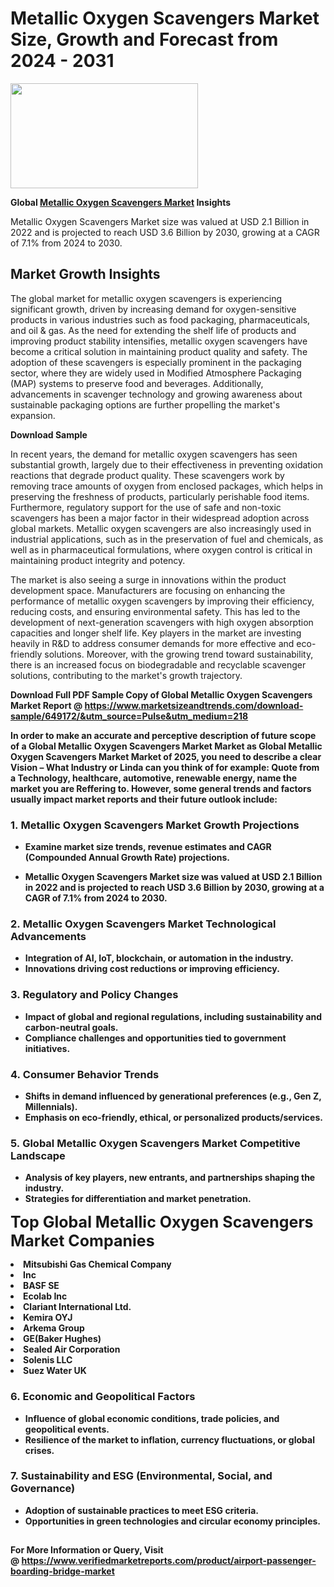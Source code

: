 <H1>Metallic Oxygen Scavengers Market Size, Growth and Forecast from 2024 - 2031</H1><img class="aligncenter size-medium wp-image-584254" src="https://thirdeyenews.in/wp-content/uploads/2024/09/Global-Market-Research-300x168.jpeg" alt="" width="300" height="168" /><p><strong>Global&nbsp;<a href="https://www.marketsizeandtrends.com/download-sample/649172/&amp;utm_source=Pulse&amp;utm_medium=218">Metallic Oxygen Scavengers Market</a> Insights</strong></p><p>Metallic Oxygen Scavengers Market size was valued at USD 2.1 Billion in 2022 and is projected to reach USD 3.6 Billion by 2030, growing at a CAGR of 7.1% from 2024 to 2030.</p><p><h2>Market Growth Insights</h2> <p>The global market for metallic oxygen scavengers is experiencing significant growth, driven by increasing demand for oxygen-sensitive products in various industries such as food packaging, pharmaceuticals, and oil & gas. As the need for extending the shelf life of products and improving product stability intensifies, metallic oxygen scavengers have become a critical solution in maintaining product quality and safety. The adoption of these scavengers is especially prominent in the packaging sector, where they are widely used in Modified Atmosphere Packaging (MAP) systems to preserve food and beverages. Additionally, advancements in scavenger technology and growing awareness about sustainable packaging options are further propelling the market's expansion.</p> <p><strong>Download Sample</strong></p> <p>In recent years, the demand for metallic oxygen scavengers has seen substantial growth, largely due to their effectiveness in preventing oxidation reactions that degrade product quality. These scavengers work by removing trace amounts of oxygen from enclosed packages, which helps in preserving the freshness of products, particularly perishable food items. Furthermore, regulatory support for the use of safe and non-toxic scavengers has been a major factor in their widespread adoption across global markets. Metallic oxygen scavengers are also increasingly used in industrial applications, such as in the preservation of fuel and chemicals, as well as in pharmaceutical formulations, where oxygen control is critical in maintaining product integrity and potency.</p> <p>The market is also seeing a surge in innovations within the product development space. Manufacturers are focusing on enhancing the performance of metallic oxygen scavengers by improving their efficiency, reducing costs, and ensuring environmental safety. This has led to the development of next-generation scavengers with high oxygen absorption capacities and longer shelf life. Key players in the market are investing heavily in R&D to address consumer demands for more effective and eco-friendly solutions. Moreover, with the growing trend toward sustainability, there is an increased focus on biodegradable and recyclable scavenger solutions, contributing to the market's growth trajectory.</p> <p><strong></p><p><span class=""><strong>Download Full PDF Sample Copy of Global Metallic Oxygen Scavengers Market Report</strong> @ <a href="https://www.marketsizeandtrends.com/download-sample/649172/&amp;utm_source=Pulse&amp;utm_medium=218" target="_blank">https://www.marketsizeandtrends.com/download-sample/649172/&amp;utm_source=Pulse&amp;utm_medium=218</a></span></p><p>In order to make an accurate and perceptive description of future scope of a Global&nbsp;Metallic Oxygen Scavengers Market Market as Global&nbsp;Metallic Oxygen Scavengers Market Market of 2025, you need to describe a clear Vision &ndash; What Industry or Linda can you think of for example: Quote from a Technology, healthcare, automotive, renewable energy, name the market you are Reffering to. However, some general trends and factors usually impact market reports and their future outlook include:</p><h3>1.&nbsp;<strong>Metallic Oxygen Scavengers Market Growth Projections</strong></h3><ul><li>Examine market size trends, revenue estimates and CAGR (Compounded Annual Growth Rate) projections.</li><li><p>Metallic Oxygen Scavengers Market size was valued at USD 2.1 Billion in 2022 and is projected to reach USD 3.6 Billion by 2030, growing at a CAGR of 7.1% from 2024 to 2030.</p></li></ul><h3>2.&nbsp;<strong>Metallic Oxygen Scavengers Market Technological Advancements</strong></h3><ul><li>Integration of AI, IoT, blockchain, or automation in the industry.</li><li>Innovations driving cost reductions or improving efficiency.</li></ul><h3>3.&nbsp;<strong>Regulatory and Policy Changes</strong></h3><ul><li>Impact of global and regional regulations, including sustainability and carbon-neutral goals.</li><li>Compliance challenges and opportunities tied to government initiatives.</li></ul><h3>4.&nbsp;<strong>Consumer Behavior Trends</strong></h3><ul><li>Shifts in demand influenced by generational preferences (e.g., Gen Z, Millennials).</li><li>Emphasis on eco-friendly, ethical, or personalized products/services.</li></ul><h3>5.&nbsp;<strong>Global Metallic Oxygen Scavengers Market Competitive Landscape</strong></h3><ul><li>Analysis of key players, new entrants, and partnerships shaping the industry.</li><li>Strategies for differentiation and market penetration.</li></ul><p data-pm-slice="1 1 []"><span style="color: inherit; font-family: inherit; font-size: 25px;">Top Global Metallic Oxygen Scavengers Market Companies</span></p><div class="" data-test-id=""><p><li>Mitsubishi Gas Chemical Company</li><li> Inc</li><li> BASF SE</li><li> Ecolab Inc</li><li> Clariant International Ltd.</li><li> Kemira OYJ</li><li> Arkema Group</li><li> GE(Baker Hughes)</li><li> Sealed Air Corporation</li><li> Solenis LLC</li><li> Suez Water UK</li></p></div><h3>6.&nbsp;<strong>Economic and Geopolitical Factors</strong></h3><ul><li>Influence of global economic conditions, trade policies, and geopolitical events.</li><li>Resilience of the market to inflation, currency fluctuations, or global crises.</li></ul><h3>7.&nbsp;<strong>Sustainability and ESG (Environmental, Social, and Governance)</strong></h3><ul><li>Adoption of sustainable practices to meet ESG criteria.</li><li>Opportunities in green technologies and circular economy principles.</li></ul><h2><strong style="font-size: 14px;">For More Information or Query, Visit @&nbsp;</strong><a style="background-color: #ffffff; font-size: 14px;" href="https://www.marketsizeandtrends.com/report/metallic-oxygen-scavengers-market/" target="_blank">https://www.verifiedmarketreports.com/product/airport-passenger-boarding-bridge-market</a></h2>
